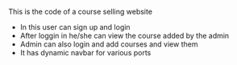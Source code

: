 This is the code of a course selling website
- In this user can sign up and login
- After loggin in he/she can view the course added by the admin
- Admin can also login and add courses and view them
- It has dynamic navbar for various ports